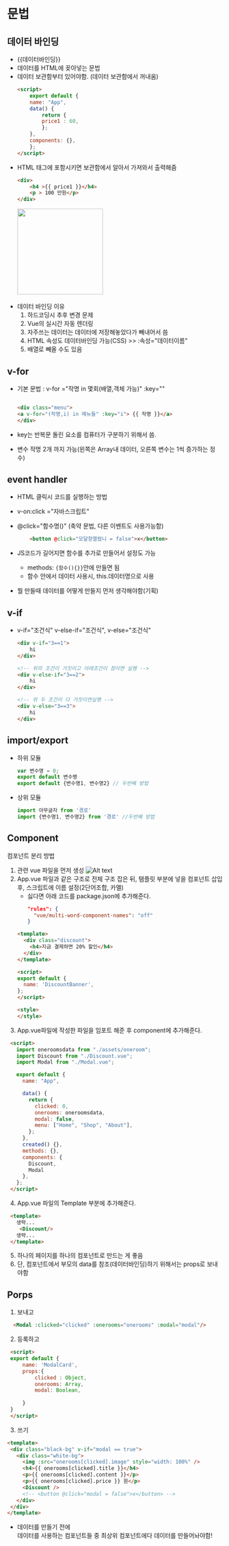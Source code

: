 
# 문법  
## 데이터 바인딩
  - {{데이터바인딩}}
  - 데이터를 HTML에 꽂아넣는 문법
  - 데이터 보관함부터 있어야함. (데이터 보관함에서 꺼내옴)
    ```html       
    <script>
        export default {
        name: "App",
        data() {
            return {
            price1 : 60,
            };
        },
        components: {},
        };
    </script>
    ```
  - HTML 태그에 포함시키면 보관함에서 알아서 가져와서 출력해줌
    ```html  
    <div>
        <h4 >{{ price1 }}</h4>
        <p > 100 만원</p>
    </div>
    ```
    <img src='./picture/데이터바인딩.png' width=200>
    <br>    <br>
  - 데이터 바인딩 이유
    1. 하드코딩시 추후 변경 문제
    2. Vue의 실시간 자동 렌더링
    3. 자주쓰는 데이터는 데이터에 저장해놓았다가 빼내어서 씀
    4. HTML 속성도 데이터바인딩 가능(CSS) >> :속성="데이터이름"
    5. 배열로 빼올 수도 있음
    
## v-for 
  - 기본 문법 : v-for ="작명 in 몇회(배열,객체 가능)" :key=""  

    ``` html  

    <div class="menu">
    <a v-for="(작명,i) in 메뉴들" :key="i"> {{ 작명 }}</a>
    </div>
    
    ```  

  - key는 반복문 돌린 요소를 컴퓨터가 구분하기 위해서 씀.
  - 변수 작명 2개 까지 가능(왼쪽은 Array내 데이터, 오른쪽 변수는 1씩 증가하는 정수)

## event handler
  - HTML 클릭시 코드를 실행하는 방법
  - v-on:click ="자바스크립트"
  - @click="함수명()" (축약 문법, 다른 이벤트도 사용가능함)
      ```html
          <button @click="모달창열렸니 = false">x</button>
      ```
  - JS코드가 길어지면 함수를 추가로 만들어서 설정도 가능
    - methods: `{함수(){}}`안에 만들면 됨
    - 함수 안에서 데이터 사용시, this.데이터명으로 사용<br>  


 - 뭘 만들때 데이터를 어떻게 만들지 먼저 생각해야함(기획)
## v-if
  - v-if="조건식" v-else-if="조건식", v-else="조건식"
    ```html
    <div v-if="3==1">
        hi
    </div>

    <!-- 위의 조건이 거짓이고 아래조건이 참이면 실행 -->
    <div v-else-if="3==2">
        hi
    </div>

    <!-- 위 두 조건이 다 거짓이면실행 -->
    <div v-else="3==3">
        hi
    </div> 
    
    ```
## import/export
  - 하위 모듈
    ```javascript
    var 변수명 = 0;
    export default 변수명  
    export default {변수명1, 변수명2} // 두번째 방법
    ```

  - 상위 모듈
    ```javascript
    import 아무글자 from '경로'
    import {변수명1, 변수명2} from '경로' //두번째 방법
    ```
  



## Component

컴포넌트 분리 방법
  1. 관련 vue 파일을 먼저 생성
  ![Alt text](./picture/component.png)
  2. App.vue 파일과 같은 구조로 전체 구조 잡은 뒤, 탬플릿 부분에 넣을 컴포넌트 삽입 후, 스크립트에 이름 설정(2단어조합, 카멜)
     - 싫다면 아래 코드를 package.json에 추가해준다.
        ```json
        "rules": {
          "vue/multi-word-component-names": "off"
        } 
        ``` 
      ```html
      <template>
        <div class="discount">
          <h4>지금 결제하면 20% 할인</h4>
        </div>
      </template>

      <script>
      export default {
        name: 'DiscountBanner',
      };
      </script>

      <style>
      </style>
      ```
  3. App.vue파일에 작성한 파일을 임포트 해준 후 component에 추가해준다.
   ```html
    <script>
      import oneroomsdata from "./assets/oneroom";
      import Discount from "./Discount.vue";
      import Modal from "./Modal.vue";

      export default {
        name: "App",

        data() {
          return {
            clicked: 0,
            onerooms: oneroomsdata,
            modal: false,
            menu: ["Home", "Shop", "About"],
          };
        },
        created() {},
        methods: {},
        components: {
          Discount,
          Modal
        },
      };
    </script>
   ```
  4. App.vue 파일의 Template 부분에 추가해준다.
   ```html
    <template>
      생략...
       <Discount/>
      생략...
    </template>
   ```
  5. 하나의 페이지를 하나의 컴포넌트로 만드는 게 좋음
  6. 단, 컴포넌트에서 부모의 data를 참조(데이터바인딩)하기 위해서는 props로 보내야함


## Porps

  1. 보내고
  ```html
    <Modal :clicked="clicked" :onerooms="onerooms" :modal="modal"/>
  ```
  2. 등록하고
   ```html
    <script>
    export default {
        name: 'ModalCard',
        props:{
            clicked : Object,
            onerooms: Array,
            modal: Boolean,
            
        }
    }
    </script>
   ```
  3. 쓰기
   ```html
  <template>
    <div class="black-bg" v-if="modal == true">
      <div class="white-bg">
        <img :src="onerooms[clicked].image" style="width: 100%" />
        <h4>{{ onerooms[clicked].title }}</h4>
        <p>{{ onerooms[clicked].content }}</p>
        <p>{{ onerooms[clicked].price }} 원</p>
        <Discount />
        <!-- <button @click="modal = false">x</button> -->
      </div>
    </div>
  </template>
   ```
   - 데이터를 만들기 전에  
    데이터를 사용하는 컴포넌트들 중 최상위 컴포넌트에다 데이터를 만들어놔야함!